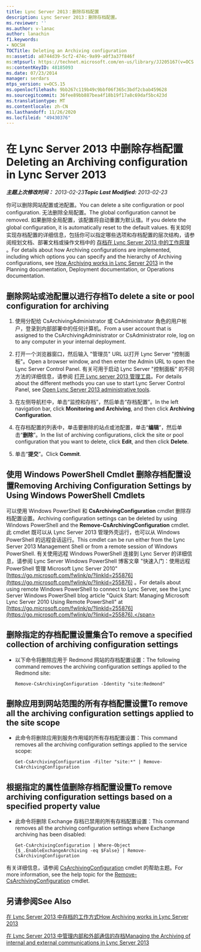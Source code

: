 ```yaml
---
title: Lync Server 2013：删除存档配置
description: Lync Server 2013：删除存档配置。
ms.reviewer: ''
ms.author: v-lanac
author: lanachin
f1.keywords:
- NOCSH
TOCTitle: Deleting an Archiving configuration
ms:assetid: a8744d39-5cf2-474c-9a99-a0f3a37f846f
ms:mtpsurl: https://technet.microsoft.com/en-us/library/JJ205167(v=OCS.15)
ms:contentKeyID: 48185093
ms.date: 07/23/2014
manager: serdars
mtps_version: v=OCS.15
ms.openlocfilehash: 9bb267c119b49c9bbf06f365c3bdf2cbab459628
ms.sourcegitcommit: 36fee89bb887bea4f18b19f17a8c69daf5bc423d
ms.translationtype: MT
ms.contentlocale: zh-CN
ms.lasthandoff: 11/26/2020
ms.locfileid: "49430376"
---
```

# <a name="deleting-an-archiving-configuration-in-lync-server-2013"></a><span data-ttu-id="a04c9-103">在 Lync Server 2013 中删除存档配置</span><span class="sxs-lookup"><span data-stu-id="a04c9-103">Deleting an Archiving configuration in Lync Server 2013</span></span>

<div data-xmlns="http://www.w3.org/1999/xhtml">

<div class="topic" data-xmlns="http://www.w3.org/1999/xhtml" data-msxsl="urn:schemas-microsoft-com:xslt" data-cs="https://msdn.microsoft.com/">

<div data-asp="https://msdn2.microsoft.com/asp">



</div>

<div id="mainSection">

<div id="mainBody"><span data-ttu-id="a04c9-104">

<span> </span></span><span class="sxs-lookup"><span data-stu-id="a04c9-104">

<span> </span></span></span>

<span data-ttu-id="a04c9-105">_**主题上次修改时间：** 2013-02-23_</span><span class="sxs-lookup"><span data-stu-id="a04c9-105">_**Topic Last Modified:** 2013-02-23_</span></span>

<span data-ttu-id="a04c9-106">你可以删除网站配置或池配置。</span><span class="sxs-lookup"><span data-stu-id="a04c9-106">You can delete a site configuration or pool configuration.</span></span> <span data-ttu-id="a04c9-107">无法删除全局配置。</span><span class="sxs-lookup"><span data-stu-id="a04c9-107">The global configuration cannot be removed.</span></span> <span data-ttu-id="a04c9-108">如果删除全局配置，该配置将自动重置为默认值。</span><span class="sxs-lookup"><span data-stu-id="a04c9-108">If you delete the global configuration, it is automatically reset to the default values.</span></span> <span data-ttu-id="a04c9-109">有关如何实现存档配置的详细信息，包括你可以指定哪些选项和存档配置的层次结构，请参阅规划文档、部署文档或操作文档中的 [存档在 Lync Server 2013 中的工作原理](lync-server-2013-how-archiving-works.md) 。</span><span class="sxs-lookup"><span data-stu-id="a04c9-109">For details about how Archiving configurations are implemented, including which options you can specify and the hierarchy of Archiving configurations, see [How Archiving works in Lync Server 2013](lync-server-2013-how-archiving-works.md) in the Planning documentation, Deployment documentation, or Operations documentation.</span></span>

<div>

## <a name="to-delete-a-site-or-pool-configuration-for-archiving"></a><span data-ttu-id="a04c9-110">删除网站或池配置以进行存档</span><span class="sxs-lookup"><span data-stu-id="a04c9-110">To delete a site or pool configuration for archiving</span></span>

1.  <span data-ttu-id="a04c9-111">使用分配给 CsArchivingAdministrator 或 CsAdministrator 角色的用户帐户，登录到内部部署中的任何计算机。</span><span class="sxs-lookup"><span data-stu-id="a04c9-111">From a user account that is assigned to the CsArchivingAdministrator or CsAdministrator role, log on to any computer in your internal deployment.</span></span>

2.  <span data-ttu-id="a04c9-112">打开一个浏览器窗口，然后输入 "管理员" URL 以打开 Lync Server "控制面板"。</span><span class="sxs-lookup"><span data-stu-id="a04c9-112">Open a browser window, and then enter the Admin URL to open the Lync Server Control Panel.</span></span> <span data-ttu-id="a04c9-113">有关可用于启动 Lync Server "控制面板" 的不同方法的详细信息，请参阅 [打开 Lync server 2013 管理工具](lync-server-2013-open-lync-server-administrative-tools.md)。</span><span class="sxs-lookup"><span data-stu-id="a04c9-113">For details about the different methods you can use to start Lync Server Control Panel, see [Open Lync Server 2013 administrative tools](lync-server-2013-open-lync-server-administrative-tools.md).</span></span>

3.  <span data-ttu-id="a04c9-114">在左侧导航栏中，单击“监控和存档”，然后单击“存档配置”。</span><span class="sxs-lookup"><span data-stu-id="a04c9-114">In the left navigation bar, click **Monitoring and Archiving**, and then click **Archiving Configuration**.</span></span>

4.  <span data-ttu-id="a04c9-115">在存档配置的列表中，单击要删除的站点或池配置，单击“**编辑**”，然后单击“**删除**”。</span><span class="sxs-lookup"><span data-stu-id="a04c9-115">In the list of archiving configurations, click the site or pool configuration that you want to delete, click **Edit**, and then click **Delete**.</span></span>

5.  <span data-ttu-id="a04c9-116">单击“**提交**”。</span><span class="sxs-lookup"><span data-stu-id="a04c9-116">Click **Commit**.</span></span>

</div>

<div>

## <a name="removing-archiving-configuration-settings-by-using-windows-powershell-cmdlets"></a><span data-ttu-id="a04c9-117">使用 Windows PowerShell Cmdlet 删除存档配置设置</span><span class="sxs-lookup"><span data-stu-id="a04c9-117">Removing Archiving Configuration Settings by Using Windows PowerShell Cmdlets</span></span>

<span data-ttu-id="a04c9-118">可以使用 Windows PowerShell 和 **CsArchivingConfiguration** cmdlet 删除存档配置设置。</span><span class="sxs-lookup"><span data-stu-id="a04c9-118">Archiving configuration settings can be deleted by using Windows PowerShell and the **Remove-CsArchivingConfiguration** cmdlet.</span></span> <span data-ttu-id="a04c9-119">此 cmdlet 既可以从 Lync Server 2013 管理外壳运行，也可以从 Windows PowerShell 的远程会话运行。</span><span class="sxs-lookup"><span data-stu-id="a04c9-119">This cmdlet can be run either from the Lync Server 2013 Management Shell or from a remote session of Windows PowerShell.</span></span> <span data-ttu-id="a04c9-120">有关使用远程 Windows PowerShell 连接到 Lync Server 的详细信息，请参阅 Lync Server Windows PowerShell 博客文章 "快速入门：使用远程 PowerShell 管理 Microsoft Lync Server 2010" [https://go.microsoft.com/fwlink/p/?linkId=255876](https://go.microsoft.com/fwlink/p/?linkid=255876) 。</span><span class="sxs-lookup"><span data-stu-id="a04c9-120">For details about using remote Windows PowerShell to connect to Lync Server, see the Lync Server Windows PowerShell blog article "Quick Start: Managing Microsoft Lync Server 2010 Using Remote PowerShell" at [https://go.microsoft.com/fwlink/p/?linkId=255876](https://go.microsoft.com/fwlink/p/?linkid=255876).</span></span>

<div>

## <a name="to-remove-a-specified-collection-of-archiving-configuration-settings"></a><span data-ttu-id="a04c9-121">删除指定的存档配置设置集合</span><span class="sxs-lookup"><span data-stu-id="a04c9-121">To remove a specified collection of archiving configuration settings</span></span>

  - <span data-ttu-id="a04c9-122">以下命令将删除应用于 Redmond 网站的存档配置设置：</span><span class="sxs-lookup"><span data-stu-id="a04c9-122">The following command removes the archiving configuration settings applied to the Redmond site:</span></span>
    
        Remove-CsArchivingConfiguration -Identity "site:Redmond"

</div>

<div>

## <a name="to-remove-all-the-archiving-configuration-settings-applied-to-the-site-scope"></a><span data-ttu-id="a04c9-123">删除应用到网站范围的所有存档配置设置</span><span class="sxs-lookup"><span data-stu-id="a04c9-123">To remove all the archiving configuration settings applied to the site scope</span></span>

  - <span data-ttu-id="a04c9-124">此命令将删除应用到服务作用域的所有存档配置设置：</span><span class="sxs-lookup"><span data-stu-id="a04c9-124">This command removes all the archiving configuration settings applied to the service scope:</span></span>
    
        Get-CsArchivingConfiguration -Filter "site:*" | Remove-CsArchivingConfiguration

</div>

<div>

## <a name="to-remove-archiving-configuration-settings-based-on-a-specified-property-value"></a><span data-ttu-id="a04c9-125">根据指定的属性值删除存档配置设置</span><span class="sxs-lookup"><span data-stu-id="a04c9-125">To remove archiving configuration settings based on a specified property value</span></span>

  - <span data-ttu-id="a04c9-126">此命令将删除 Exchange 存档已禁用的所有存档配置设置：</span><span class="sxs-lookup"><span data-stu-id="a04c9-126">This command removes all the archiving configuration settings where Exchange archiving has been disabled:</span></span>
    
        Get-CsArchivingConfiguration | Where-Object {$_.EnableExchangeArchiving -eq $False} | Remove-CsArchivingConfiguration

</div>

<span data-ttu-id="a04c9-127">有关详细信息，请参阅 [CsArchivingConfiguration](https://docs.microsoft.com/powershell/module/skype/Remove-CsArchivingConfiguration) cmdlet 的帮助主题。</span><span class="sxs-lookup"><span data-stu-id="a04c9-127">For more information, see the help topic for the [Remove-CsArchivingConfiguration](https://docs.microsoft.com/powershell/module/skype/Remove-CsArchivingConfiguration) cmdlet.</span></span>

</div>

<div>

## <a name="see-also"></a><span data-ttu-id="a04c9-128">另请参阅</span><span class="sxs-lookup"><span data-stu-id="a04c9-128">See Also</span></span>


[<span data-ttu-id="a04c9-129">在 Lync Server 2013 中存档的工作方式</span><span class="sxs-lookup"><span data-stu-id="a04c9-129">How Archiving works in Lync Server 2013</span></span>](lync-server-2013-how-archiving-works.md)  


[<span data-ttu-id="a04c9-130">在 Lync Server 2013 中管理内部和外部通信的存档</span><span class="sxs-lookup"><span data-stu-id="a04c9-130">Managing the Archiving of internal and external communications in Lync Server 2013</span></span>](lync-server-2013-managing-the-archiving-of-internal-and-external-communications.md)  
  

<span data-ttu-id="a04c9-131"></div>

</div>

<span> </span>

</div>

</div>

</span><span class="sxs-lookup"><span data-stu-id="a04c9-131"></div>

</div>

<span> </span>

</div>

</div>

</span></span></div>

